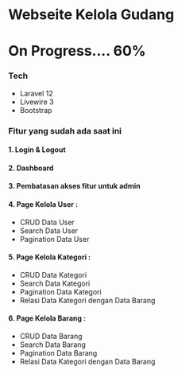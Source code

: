 # Webseite Kelola Gudang
# On Progress.... 60%

### Tech
- Laravel 12
- Livewire 3
- Bootstrap

### Fitur yang sudah ada saat ini
#### 1. Login & Logout
#### 2. Dashboard
#### 3. Pembatasan akses fitur untuk admin

#### 4. Page Kelola User :
- CRUD Data User
- Search Data User
- Pagination Data User

#### 5. Page Kelola Kategori :
- CRUD Data Kategori
- Search Data Kategori
- Pagination Data Kategori
- Relasi Data Kategori dengan Data Barang

#### 6. Page Kelola Barang :
- CRUD Data Barang
- Search Data Barang
- Pagination Data Barang
- Relasi Data Kategori dengan Data Barang
